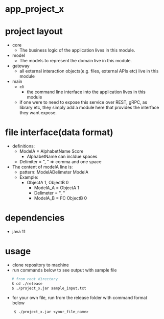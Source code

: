 # app_project_x

# project layout

- core
  - The business logic of the application lives in this module.
- model
  - The models to represent the domain live in this module.
- gateway
  - all external interaction objects(e.g. files, external APIs etc) live in this module
- main
  - cli
    - the command line interface into the application lives in this module
  - if one were to need to expose this service over REST, gRPC, as library etc, they simply add a module here that provides the interface they want expose.

# file interface(data format)

- definitions:
  - ModelA = AlphabetName Score
    - AlphabetName can incldue spaces
  - Delimiter = ", " => comma and one space
- The content of modelA line is:
  - pattern: ModelADelimeter ModelA
  - Example:
    - ObjectA 1, ObjectB 0
      - ModelA_A = ObjectA 1
      - Delimeter = ", "
      - ModelA_B = FC ObjectB 0

# dependencies

- java 11

# usage

- clone repository to machine
- run commands below to see output with sample file

```bash
   # from root directory
   $ cd ./release
   $ ./project_x.jar sample_input.txt
```

- for your own file, run from the release folder with command format below

```
    $ ./project_x.jar <your_file_name>
```
